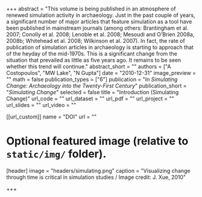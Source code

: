 +++
abstract = "This volume is being published in an atmosphere of renewed simulation activity in archaeology. Just in the past couple of years, a significant number of major articles that feature simulation as a tool have been published in mainstream journals (among others: Brantingham et al. 2007; Conolly et al. 2008; Lenoble et al. 2008; Mesoudi and O’Brien 2008a, 2008b; Whitehead et al. 2008; Wilkinson et al. 2007). In fact, the rate of publication of simulation articles in archaeology is starting to approach that of the heyday of the mid-1970s. This is a significant change from the situation that prevailed as little as five years ago. It remains to be seen whether this trend will continue."
abstract_short = ""
authors = ["A Costopoulos", "MW Lake", "N Gupta"]
date = "2010-12-31"
image_preview = ""
math = false
publication_types = ["6"]
publication = "In *Simulating Change: Archaeology into the Twenty-First Century*"
publication_short = "*Simulating Change*"
selected = false
title = "Introduction (Simulating Change)"
url_code = ""
url_dataset = ""
url_pdf = ""
url_project = ""
url_slides = ""
url_video = ""

[[url_custom]]
name = "DOI"
url = ""

# Optional featured image (relative to `static/img/` folder).
[header]
image = "headers/simulating.png"
caption = "Visualizing change through time is critical in simulation studies / Image credit: J. Xue, 2010"


+++
